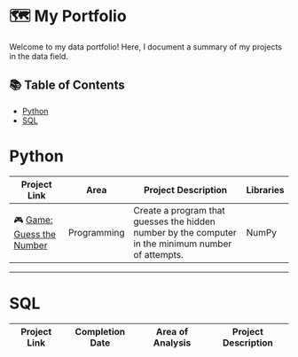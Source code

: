 # 🗺️ My Portfolio

Welcome to my data portfolio! Here, I document a summary of my projects in the data field.

## 📚 Table of Contents

- [Python](#python)
- [SQL](#SQL)

# Python

| Project Link | Area | Project Description | Libraries |
|---|---|---|---|
| 🎮 [Game: Guess the Number](https://github.com/LevFomichev/Game-Guess-the-Number.git) | Programming | Create a program that guesses the hidden number by the computer in the minimum number of attempts. | NumPy |

---

# SQL

| Project Link | Completion Date | Area of Analysis | Project Description |
|---|---|---|---|
